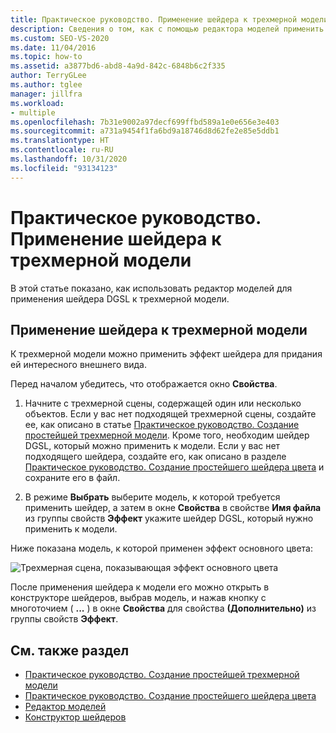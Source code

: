 ```yaml
---
title: Практическое руководство. Применение шейдера к трехмерной модели
description: Сведения о том, как с помощью редактора моделей применить шейдер, написанный на языке Directed Graph Shader Language, к трехмерной модели для придания ей уникального вида.
ms.custom: SEO-VS-2020
ms.date: 11/04/2016
ms.topic: how-to
ms.assetid: a3877bd6-abd8-4a9d-842c-6848b6c2f335
author: TerryGLee
ms.author: tglee
manager: jillfra
ms.workload:
- multiple
ms.openlocfilehash: 7b31e9002a97decf699ffbd589a1e0e656e3e403
ms.sourcegitcommit: a731a9454f1fa6bd9a18746d8d62fe2e85e5ddb1
ms.translationtype: HT
ms.contentlocale: ru-RU
ms.lasthandoff: 10/31/2020
ms.locfileid: "93134123"
---
```

# <a name="how-to-apply-a-shader-to-a-3d-model"></a>Практическое руководство. Применение шейдера к трехмерной модели

В этой статье показано, как использовать редактор моделей для применения шейдера DGSL к трехмерной модели.

## <a name="apply-a-shader-to-a-3d-model"></a>Применение шейдера к трехмерной модели

К трехмерной модели можно применить эффект шейдера для придания ей интересного внешнего вида.

Перед началом убедитесь, что отображается окно **Свойства**.

1. Начните с трехмерной сцены, содержащей один или несколько объектов. Если у вас нет подходящей трехмерной сцены, создайте ее, как описано в статье [Практическое руководство. Создание простейшей трехмерной модели](../designers/how-to-create-a-basic-3-d-model.md). Кроме того, необходим шейдер DGSL, который можно применить к модели. Если у вас нет подходящего шейдера, создайте его, как описано в разделе [Практическое руководство. Создание простейшего шейдера цвета](../designers/how-to-create-a-basic-color-shader.md) и сохраните его в файл.

2. В режиме **Выбрать** выберите модель, к которой требуется применить шейдер, а затем в окне **Свойства** в свойстве **Имя файла** из группы свойств **Эффект** укажите шейдер DGSL, который нужно применить к модели.

Ниже показана модель, к которой применен эффект основного цвета:

![Трехмерная сцена, показывающая эффект основного цвета](../designers/media/digit-3d-model-effect.png)

После применения шейдера к модели его можно открыть в конструкторе шейдеров, выбрав модель, и нажав кнопку с многоточием ( **...** ) в окне **Свойства** для свойства **(Дополнительно)** из группы свойств **Эффект**.

## <a name="see-also"></a>См. также раздел

- [Практическое руководство. Создание простейшей трехмерной модели](../designers/how-to-create-a-basic-3-d-model.md)
- [Практическое руководство. Создание простейшего шейдера цвета](../designers/how-to-create-a-basic-color-shader.md)
- [Редактор моделей](../designers/model-editor.md)
- [Конструктор шейдеров](../designers/shader-designer.md)
